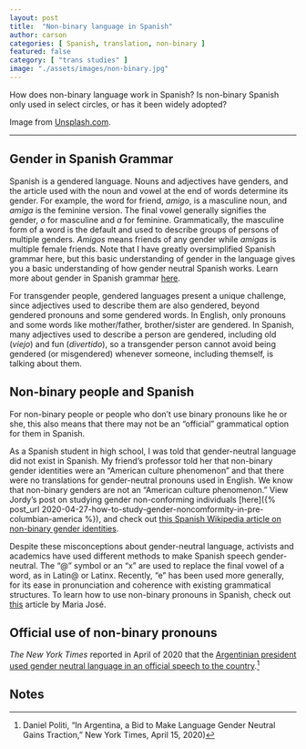 ```yaml
---
layout: post
title:  "Non-binary language in Spanish"
author: carson
categories: [ Spanish, translation, non-binary ]
featured: false
category: [ "trans studies" ]
image: "./assets/images/non-binary.jpg"
---
```


How does non-binary language work in Spanish? Is non-binary Spanish only used in select circles, or has it been widely adopted?

Image from [Unsplash.com](https://unsplash.com/photos/u3pRViUI2oU).

<hr>

## Gender in Spanish Grammar

Spanish is a gendered language. Nouns and adjectives have genders, and the article used with the noun and vowel at the end of words determine its gender. For example, the word for friend, _amigo_, is a masculine noun, and _amiga_ is the feminine version. The final vowel generally signifies the gender, _o_ for masculine and _a_ for feminine. Grammatically, the masculine form of a word is the default and used to describe groups of persons of multiple genders. _Amigos_ means friends of any gender while _amigas_ is multiple female friends. Note that I have greatly oversimplified Spanish grammar here, but this basic understanding of gender in the language gives you a basic understanding of how gender neutral Spanish works. Learn more about gender in Spanish grammar [here](https://en.wikipedia.org/wiki/Grammatical_gender_in_Spanish).

For transgender people, gendered languages present a unique challenge, since adjectives used to describe them are also gendered, beyond gendered pronouns and some gendered words. In English, only pronouns and some words like mother/father, brother/sister are gendered. In Spanish, many adjectives used to describe a person are gendered, including old (_viejo_) and fun (_divertido_), so a transgender person cannot avoid being gendered (or misgendered) whenever someone, including themself, is talking about them. 


## Non-binary people and Spanish

For non-binary people or people who don’t use binary pronouns like he or she, this also means that there may not be an “official” grammatical option for them in Spanish.

As a Spanish student in high school, I was told that gender-neutral language did not exist in Spanish. My friend’s professor told her that non-binary gender identities were an “American culture phenomenon” and that there were no translations for gender-neutral pronouns used in English. We know that non-binary genders are not an “American culture phenomenon.” View Jordy’s post on studying gender non-conforming individuals [here]({% post_url 2020-04-27-how-to-study-gender-noncomformity-in-pre-columbian-america %}), and check out [this Spanish Wikipedia article on non-binary gender identities](https://es.wikipedia.org/wiki/G%C3%A9nero_no_binario).

Despite these misconceptions about gender-neutral language, activists and academics have used different methods to make Spanish speech gender-neutral. The “@” symbol or an “x” are used to replace the final vowel of a word, as in Latin@ or Latinx. Recently, “e” has been used more generally, for its ease in pronunciation and coherence with existing grammatical structures. To learn how to use non-binary pronouns in Spanish, check out [this](https://www.homosensual.com/lgbt/diversidad/como-usar-correctamente-los-pronombres-no-binarios/) article by Maria José.


## Official use of non-binary pronouns

_The New York Times_ reported in April of 2020 that the [Argentinian president used gender neutral language in an official speech to the country](https://www.nytimes.com/2020/04/15/world/americas/argentina-gender-language.html?smid=fb-nytimes&smtyp=cur&fbclid=IwAR2eDIE7e3AcxXdwIKbLULUutJx7xgqCIlFYWuLlMbVdivmoK2H_o4MhSeU).[^1] 


<!-- Footnotes themselves at the bottom. -->
## Notes

[^1]:
     Daniel Politi, “In Argentina, a Bid to Make Language Gender Neutral Gains Traction,” New York Times, April 15, 2020)
